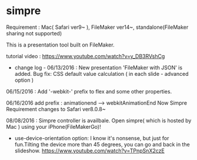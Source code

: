 # simpre
Requirement : Mac( Safari ver9~ ), FileMaker ver14~, standalone(FileMaker sharing not supported)

This is a presentation tool built on FileMaker.

tutorial video : https://www.youtube.com/watch?v=y_DB3RVshCg

- change log -
06/13/2016 :
New presentation 'FileMaker with JSON' is added.
Bug fix: CSS default value calculation ( in each slide - advanced option )

06/15/2016 : 
Add '-webkit-' prefix to flex and some other properties.

06/16/2016
add prefix : animationend --> webkitAnimationEnd
Now
Simpre Requirement changes to 
Safari ver8.0.8~

08/08/2016 : 
Simpre controller is availbale.
Open simpre( which is hosted by Mac ) using your iPhone(FileMakerGo)!
 
 * use-device-orientation option:
 I know it's nonsense, but just for fun.Tilting the device more than 45 degrees, you can go and back in the slideshow.
https://www.youtube.com/watch?v=TPnpSnX2czE
 